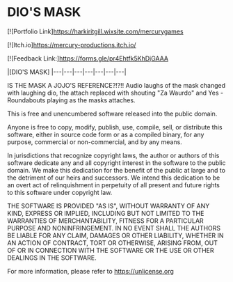 # DIO'S MASK

[![Portfolio Link]https://harkiritgill.wixsite.com/mercurygames

[![Itch.io]https://mercury-productions.itch.io/

[![Feedback Link:]https://forms.gle/pr4Ehtfk5KhDjGAAA

|[DIO'S MASK]
|---|---|---|---|---|---|---|

IS THE MASK A JOJO'S REFERENCE?!?!! Audio laughs of the mask changed with laughing dio, the attach replaced with shouting "Za Waurdo" and Yes - Roundabouts playing as the masks attaches.





This is free and unencumbered software released into the public domain.

Anyone is free to copy, modify, publish, use, compile, sell, or
distribute this software, either in source code form or as a compiled
binary, for any purpose, commercial or non-commercial, and by any
means.

In jurisdictions that recognize copyright laws, the author or authors
of this software dedicate any and all copyright interest in the
software to the public domain. We make this dedication for the benefit
of the public at large and to the detriment of our heirs and
successors. We intend this dedication to be an overt act of
relinquishment in perpetuity of all present and future rights to this
software under copyright law.

THE SOFTWARE IS PROVIDED "AS IS", WITHOUT WARRANTY OF ANY KIND,
EXPRESS OR IMPLIED, INCLUDING BUT NOT LIMITED TO THE WARRANTIES OF
MERCHANTABILITY, FITNESS FOR A PARTICULAR PURPOSE AND NONINFRINGEMENT.
IN NO EVENT SHALL THE AUTHORS BE LIABLE FOR ANY CLAIM, DAMAGES OR
OTHER LIABILITY, WHETHER IN AN ACTION OF CONTRACT, TORT OR OTHERWISE,
ARISING FROM, OUT OF OR IN CONNECTION WITH THE SOFTWARE OR THE USE OR
OTHER DEALINGS IN THE SOFTWARE.

For more information, please refer to <https://unlicense.org>
